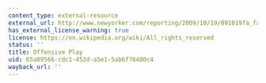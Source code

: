 ```yaml
---
content_type: external-resource
external_url: http://www.newyorker.com/reporting/2009/10/19/091019fa_fact_gladwell
has_external_license_warning: true
license: https://en.wikipedia.org/wiki/All_rights_reserved
status: ''
title: Offensive Play
uid: 65a09566-cdc1-452d-a5e1-5ab6f76480c4
wayback_url: ''
---
```

